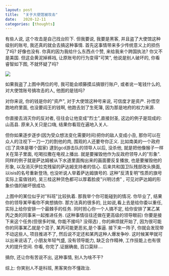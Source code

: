 ```yaml
---
layout: post
title:  "关于大使馆被攻击"
date:   2020-12-11
categories: [thoughts]
---
```



有些人说, 这个攻击是自己找台阶下. 
但我要说, 我要是黑客, 并且盗了大使馆这种级别的账号, 我还真的就会去搞这种事情.
首先这事情带来多少传统意义上的损伤了吗? 好像也没有. 
你真的因为我给什么东西点个赞, 来给我来个跨国执法? 你又不是美国. 
但这会黄泥掉裤裆, 让原账号的行为变得"可笑", 他说是别人破坏的, 你看睿智如下图, 不就怀疑了吗?

![](/img/大使馆被黑事件.jpg)

如果我盗了上图中两位的号, 我可能会顺藤摸瓜搞银行账户, 或者讹一笔钱什么的,
对大使馆账号搞攻击的人, 他图的是钱吗?

对你来说, 你的钱是你的"资产", 对于大使馆这种号来说, 可信度才是资产.
孙悟空跑地府里面, 也没要阎王的钱啊, 他跑去划了生死簿, 因为那是地府的权力来源.

你直接去消灭你的反对者, 往往会让他变成"烈士",直接封圣, 这边的例子是现成的: 山高县. 
原来入关只是口嗨, 结果你看现在遍地入关人. 

但你如果逐步逐步(因为受众想法变化需要时间)把你的敌人变成小丑, 那你可以在众人的注视下一刀一刀的割他的肉, 围观的人还要夸你正义. 
比如南美的一个政府(忘了具体是哪个国家) 逮到gcd游击队的领导人以后, 没杀他, 就是把他像猴子一样关在笼子里面, 吃喝拉撒在电视上播出. 就是要摧毁他作为反政府领导人的"形象".
同样的例子就是萨达姆被从下水道里面掏出来的画面要反复播放, 也是要摧毁他的形象, 以及消灭伊拉克残留的萨达姆支持者的信心.  后来共和国卫队残部改头换面, 以isis的名号重新登场, 也没听说人举着萨达姆旗号的. 
这种"反清复明"性质的旗号实际上蛮值钱的, 吴三桂这种货色都可以厚着脸皮"兴明讨虏" , 可见对萨达姆的形象价值的破坏很成功. 

上图中的某位似乎对"科班"比较执着. 那我举个你可能碰到的情况. 
你毕业了,  结果你的领导某甲看你不爽想搞你.  那方法真的很多的, 
比如说,看上去是给你委以重任, 实际上给你安排一个最棘手的任务. 同时担心你一个人搞不定, 给你安排了某乙某丙之类的同事来一起推进任务. (这种事情往往还做在更高级的领导眼前)
你要是接下来这个任务(但很多时候, 你能不接吗? 没得选) , 你的麻烦就开始了, 因为很可能你的同事某乙就是个混子, 某丙可能更恶劣,是个事逼.
接下来一阵子, 你就会发现带不动这些人, 项目推进不了, 然后说不定还和某丙这种人爆发争吵. 
这时候某甲就可以出来说话了, 小朋友年轻气盛, 没有领导能力, 缺乏合作精神, 工作技能上也有很大的提升空间. 
你看, 你完了.证据确凿, 百口莫辩....

搞你, 还让你有苦说不出, 这种事情, 别人为啥不干?

综上:
你笑别人不是科班, 黑客笑你不懂政治. 
